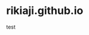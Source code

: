 # rikiaji.github.io
test
<script>
    window.addEventListener( "clientId",
      function (e) {
            if(e.origin !== 'https://github.com'){ return; } 
            alert(e.data);
      },
      false);
</script>
